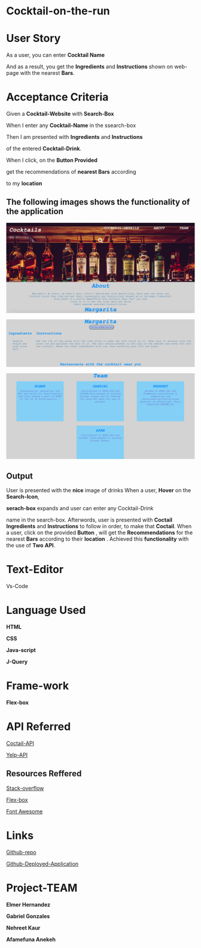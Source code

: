 # Cocktail-on-the-run


# User Story
As a user, you can enter **Cocktail Name** 

And as a result, you get the **Ingredients** and **Instructions**
shown on web-page with the nearest **Bars**.

# Acceptance Criteria

Given a **Cocktail-Website** with **Search-Box**

When I enter any **Cocktail-Name** in the ssearch-box

Then I am presented with **Ingredients** and **Instructions**

of the entered **Cocktail-Drink**.

When I click, on the **Button Provided**

get the recommendations of **nearest Bars** according

to my **location**


## The following images shows the functionality of the application
![Coctail-on-the-run-demo](./assets/cocktail.png)

![Ingredients and Instruction](./assets/ingredients.png)

![Team members](./assets/team.png)


## Output
User is presented with the **nice** image of drinks
When a user, **Hover** on the **Search-Icon**,

**serach-box** expands and user can enter any Cocktail-Drink

name in the search-box. Afterwords, user is presented with
**Coctail** **Ingredients** and **Instructions** to follow
in order, to make that **Coctail**.
When a user, click on the provided **Button** , will
get the **Recommendations** for the nearest **Bars** 
according to their **location** . Achieved this **functionality**
with the use of **Two** **API**. 




# Text-Editor

  Vs-Code

  # Language Used


  **HTML**

  **CSS**

  **Java-script**

  **J-Query**

# Frame-work 

**Flex-box**


# API Referred

[Coctail-API](https://www.thecocktaildb.com)

[Yelp-API]("https://yelp-com.p.rapidapi.com)


## Resources Reffered

[Stack-overflow](https://stackoverflow.com/)

[Flex-box](https://css-tricks.com/snippets/css/a-guide-to-flexbox/)

[Font Awesome](https://fontawesome.com/icons?d=gallery&q=search&m=free)



# Links

[Github-repo](https://github.com/Afam-26/Cocktail-on-the-run)

[Github-Deployed-Application](https://afam-26.github.io/Cocktail-on-the-run/)







# Project-TEAM


**Elmer Hernandez**

**Gabriel Gonzales**

**Nehreet Kaur**

**Afamefuna Anekeh**